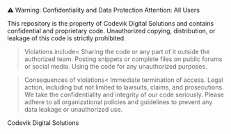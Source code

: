 ⚠️ Warning: Confidentiality and Data Protection
Attention: All Users

This repository is the property of Codevik Digital Solutions and contains confidential and proprietary code. Unauthorized copying, distribution, or leakage of this code is strictly prohibited.

>Violations include<
Sharing the code or any part of it outside the authorized team.
Posting snippets or complete files on public forums or social media.
Using the code for any unauthorized purposes.

>Consequences of violations<
Immediate termination of access.
Legal action, including but not limited to lawsuits, claims, and prosecutions.
We take the confidentiality and integrity of our code seriously. Please adhere to all organizational policies and guidelines to prevent any data leakage or unauthorized use.

Codevik Digital Solutions